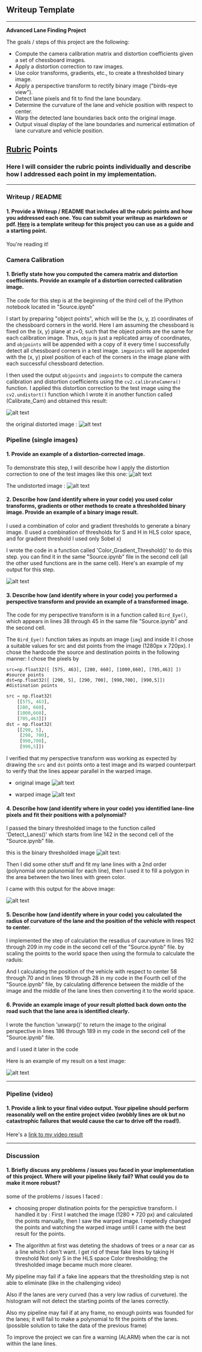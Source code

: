 ## Writeup Template

---

**Advanced Lane Finding Project**

The goals / steps of this project are the following:

* Compute the camera calibration matrix and distortion coefficients given a set of chessboard images.
* Apply a distortion correction to raw images.
* Use color transforms, gradients, etc., to create a thresholded binary image.
* Apply a perspective transform to rectify binary image ("birds-eye view").
* Detect lane pixels and fit to find the lane boundary.
* Determine the curvature of the lane and vehicle position with respect to center.
* Warp the detected lane boundaries back onto the original image.
* Output visual display of the lane boundaries and numerical estimation of lane curvature and vehicle position.

[//]: # (Image References)

[image1]: ./output_images/undestorted_test.jpg "Undistorted"
[image2]: ./test_images/test1.jpg "Road Transformed"
[image3]: ./output_images/binary.jpg "Binary Example"
[image4]: ./output_images/warped_color.jpg "Warp Example straight lines color"
[image9]: ./output_images/warped.jpg "Warped Binary"
[image10]: ./output_images/undestorted.jpg "undestorted"


[image5]: ./output_images/lanes.png "Fit Visual"
[image6]: ./output_images/final.jpg "Output"
[image7]: ./camera_cal/calibration1.jpg "original distorted"
[image8]: ./test_images/straight_lines1.jpg "Road with straight lines"


[video1]: ./output_videos/project_video.mp4 "Output Video"

## [Rubric](https://review.udacity.com/#!/rubrics/571/view) Points

### Here I will consider the rubric points individually and describe how I addressed each point in my implementation.  

---

### Writeup / README

#### 1. Provide a Writeup / README that includes all the rubric points and how you addressed each one.  You can submit your writeup as markdown or pdf.  [Here](https://github.com/udacity/CarND-Advanced-Lane-Lines/blob/master/writeup_template.md) is a template writeup for this project you can use as a guide and a starting point.  

You're reading it!

### Camera Calibration

#### 1. Briefly state how you computed the camera matrix and distortion coefficients. Provide an example of a distortion corrected calibration image.

The code for this step is at the beginning of the third cell of the IPython notebook located in "Source.ipynb"  

I start by preparing "object points", which will be the (x, y, z) coordinates of the chessboard corners in the world. Here I am assuming the chessboard is fixed on the (x, y) plane at z=0, such that the object points are the same for each calibration image.  Thus, `objp` is just a replicated array of coordinates, and `objpoints` will be appended with a copy of it every time I successfully detect all chessboard corners in a test image.  `imgpoints` will be appended with the (x, y) pixel position of each of the corners in the image plane with each successful chessboard detection. 

I then used the output `objpoints` and `imgpoints` to compute the camera calibration and distortion coefficients using the `cv2.calibrateCamera()` function.  I applied this distortion correction to the test image using the `cv2.undistort()` function which I wrote it in another function called (Calibrate_Cam) and obtained this result: 

![alt text][image1]



the original distorted image :
![alt text][image7]


### Pipeline (single images)

#### 1. Provide an example of a distortion-corrected image.

To demonstrate this step, I will describe how I apply the distortion correction to one of the test images like this one:
![alt text][image2]

The undistorted image : 
![alt text][image10]


#### 2. Describe how (and identify where in your code) you used color transforms, gradients or other methods to create a thresholded binary image.  Provide an example of a binary image result.

I used a combination of color and gradient thresholds to generate a binary image. (I used a combination of thresholds for S and H in HLS color space, and for gradient threshold I used only Sobel x)

I wrote the code in a function called 'Color_Gradient_Threshold()' to do this step. you can find it in the same "Source.ipynb" file in the second cell (all the other used functions are in the same cell).  Here's an example of my output for this step.

![alt text][image3]

#### 3. Describe how (and identify where in your code) you performed a perspective transform and provide an example of a transformed image.

The code for my perspective transform is in a function called `Bird_Eye()`, which appears in lines 38 through 45 in the same file "Source.ipynb" and the second cell. 

The `Bird_Eye()` function takes as inputs an image (`img`) and inside it I chose a suitable values for src and dst points from the image (1280px x 720px).
I chose the hardcode the source and destination points in the following manner:
I chose the pixels by 

    src=np.float32([ [575, 463], [280, 660], [1000,660], [705,463] ]) #source points
    dst=np.float32([ [290, 5], [290, 700], [990,700], [990,5]])       #distination points 
    
    
```python
src = np.float32(
    [[575, 463],
    [280, 660],
    [1000,660],
    [705,463]])
dst = np.float32(
    [[290, 5],
     [290, 700],
     [990,700],
     [990,5]])
```


I verified that my perspective transform was working as expected by drawing the `src` and `dst` points onto a test image and its warped counterpart to verify that the lines appear parallel in the warped image.
- original image
![alt text][image8]


- warped image
![alt text][image4]

#### 4. Describe how (and identify where in your code) you identified lane-line pixels and fit their positions with a polynomial?
I passed the binary thresholded image to the function called 'Detect_Lanes()' which starts from line 142 in the second cell of the "Source.ipynb" file.

this is the binary thresholded image
![alt text][image3]:

Then I did some other stuff and fit my lane lines with a 2nd order (polynomial one polunomial for each line), then I used it to fill a polygon in the area between the two lines with green color.

I came with this output for the above image:

![alt text][image5]

#### 5. Describe how (and identify where in your code) you calculated the radius of curvature of the lane and the position of the vehicle with respect to center.

I implemented the step of calculation the resadius of caurvature in lines 192 through 209 in my code in the second cell of the "Source.ipynb" file.
by scaling the points to the world space
then using the formula to calculate the raduis:


And I calculating  the position of the vehicle with respect to center 58 through 70
and in lines 19 through 28 in my code in the Fourth cell of the "Source.ipynb" file,
by calculating difference between the middle of the image and the middle of the lane lines then converting it to the world space.

#### 6. Provide an example image of your result plotted back down onto the road such that the lane area is identified clearly.

I wrote the function 'unwarp()' to return the image to the original perspective in lines 186 through 189 in my code in the second cell of the "Source.ipynb" file.

and I used it later in the code

Here is an example of my result on a test image:

![alt text][image6]

---

### Pipeline (video)

#### 1. Provide a link to your final video output.  Your pipeline should perform reasonably well on the entire project video (wobbly lines are ok but no catastrophic failures that would cause the car to drive off the road!).

Here's a [link to my video result](./output_videos/project_video.mp4)

---

### Discussion

#### 1. Briefly discuss any problems / issues you faced in your implementation of this project.  Where will your pipeline likely fail?  What could you do to make it more robust?

some of the problems / issues I faced :
- choosing proper distination points for the perspictive transform. I handled it by :
First I watched the image (1280 * 720 px) and calculated the points manually, then I saw the warped image. I repetedly changed the points and watching the warped image untill I came with the best result for the points.

- The algorithm at first was deteting the shadows of trees or a near car as a line which I don't want.
I get rid of these fake lines by taking H threshold Not only S in the HLS space Color thresholding; the thresholded image became much more clearer.

My pipeline may fail if a fake line appears that the thresholding step is not able to eliminate (like in the challenging video)

Also if the lanes are very curved (has a very low radius of curveture). the histogram will not detect the starting points of the lanes correctly.

Also my pipeline may fail if at any frame, no enough points was founded for the lanes; it will fail to make a polynomial to fit the points of the lanes. (possible solution to take the data of the previous frame)

To improve the project we can fire a warning (ALARM) when the car is not within the lane lines.
